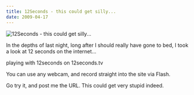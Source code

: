 ```yaml
---
title: 12Seconds - this could get silly...
date: 2009-04-17
---
```


![12Seconds - this could get silly...](https://source.unsplash.com/y7GlIdTUOvo/1600x900)

In the depths of last night, long after I should really have gone to bed, I took a look at 12 seconds on the internet...

playing with 12seconds on 12seconds.tv

You can use any webcam, and record straight into the site via Flash.

Go try it, and post me the URL. This could get very stupid indeed.